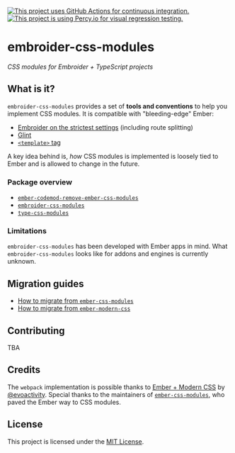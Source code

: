 [![This project uses GitHub Actions for continuous integration.](https://github.com/ijlee2/embroider-css-modules/actions/workflows/ci.yml/badge.svg)](https://github.com/ijlee2/embroider-css-modules/actions/workflows/ci.yml)
[![This project is using Percy.io for visual regression testing.](https://percy.io/static/images/percy-badge.svg)](https://percy.io/Isaac/embroider-css-modules)

# embroider-css-modules

_CSS modules for Embroider + TypeScript projects_


## What is it?

`embroider-css-modules` provides a set of **tools and conventions** to help you implement CSS modules. It is compatible with "bleeding-edge" Ember:

- [Embroider on the strictest settings](https://github.com/embroider-build/embroider/#options) (including route splitting)
- [Glint](https://typed-ember.gitbook.io/glint/)
- [`<template>` tag](https://github.com/ember-template-imports/ember-template-imports)

A key idea behind is, _how_ CSS modules is implemented is loosely tied to Ember and is allowed to change in the future.


### Package overview

- [`ember-codemod-remove-ember-css-modules`](/ember-codemod-remove-ember-css-modules/README.md)
- [`embroider-css-modules`](/embroider-css-modules/README.md)
- [`type-css-modules`](/type-css-modules/README.md)


### Limitations

`embroider-css-modules` has been developed with Ember apps in mind. What `embroider-css-modules` looks like for addons and engines is currently unknown.


## Migration guides

- [How to migrate from `ember-css-modules`](./documentations/how-to-migrate-from-ember-css-modules.md)
- [How to migrate from `ember-modern-css`](./documentations/how-to-migrate-from-ember-modern-css.md)


## Contributing

TBA


## Credits

The `webpack` implementation is possible thanks to [Ember + Modern CSS](https://github.com/evoactivity/ember-modern-css) by [@evoactivity](https://github.com/evoactivity). Special thanks to the maintainers of [`ember-css-modules`](https://github.com/salsify/ember-css-modules), who paved the Ember way to CSS modules.


## License

This project is licensed under the [MIT License](LICENSE.md).
